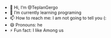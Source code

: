 - 👋 Hi, I’m @TeplanGergo
- 🌱 I’m currently learning programing
- 📫 How to reach me: I am  not going to tell you (:
- 😄 Pronouns: he
- ⚡ Fun fact: I like Among us

<!---
TeplanGergo/TeplanGergo is a ✨ special ✨ repository because its `README.md` (this file) appears on your GitHub profile.
You can click the Preview link to take a look at your changes.
--->
